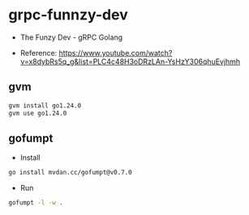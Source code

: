 # grpc-funnzy-dev

- The Funzy Dev - gRPC Golang

- Reference: https://www.youtube.com/watch?v=x8dybRs5q_g&list=PLC4c48H3oDRzLAn-YsHzY306qhuEvjhmh

## gvm

```sh
gvm install go1.24.0
gvm use go1.24.0
```

## gofumpt

- Install

```sh
go install mvdan.cc/gofumpt@v0.7.0
```

- Run

```sh
gofumpt -l -w .
```
